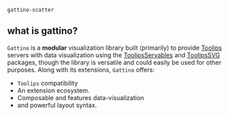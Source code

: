`gattino-scatter`
## what is gattino?
`Gattino` is a **modular** visualization library built (primarily) to provide [Toolips](/toolips) servers with data visualization using the [ToolipsServables](/toolips/ToolipsServables) and [ToolipsSVG](/toolips/ToolipsSVG) packages, though the library is versatile and could easily be used for other purposes. Along with its extensions, `Gattino` offers:
- `Toolips` compatibility
- An extension ecosystem.
- Composable and features data-visualization
- and powerful layout syntax.

